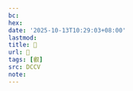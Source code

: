 ```yaml
---
bc:
hex:
date: '2025-10-13T10:29:03+08:00'
lastmod:
title: 􂨧
url: 􂨧
tags: [叡]
src: DCCV
note:
---
```

